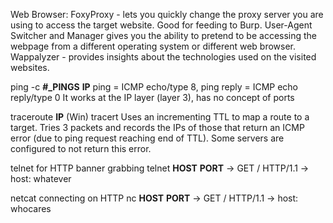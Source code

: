 Web Browser:
FoxyProxy - lets you quickly change the proxy server you are using to access the target website. Good for feeding to Burp.
User-Agent Switcher and Manager gives you the ability to pretend to be accessing the webpage from a different operating system or different web browser.
Wappalyzer - provides insights about the technologies used on the visited websites.

ping -c **#_PINGS** **IP**
ping = ICMP echo/type 8, ping reply = ICMP echo reply/type 0
It works at the IP layer (layer 3), has no concept of ports

traceroute **IP**
(Win) tracert
Uses an incrementing TTL to map a route to a target. Tries 3 packets and records the IPs of those that return an ICMP error (due to ping request reaching end of TTL). Some servers are configured to not return this error.

telnet for HTTP banner grabbing
telnet **HOST** **PORT** -> GET / HTTP/1.1 -> host: whatever

netcat connecting on HTTP
nc  **HOST** **PORT** -> GET / HTTP/1.1 -> host: whocares